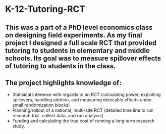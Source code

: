 # K-12-Tutoring-RCT
## This was a part of a PhD level economics class on designing field experiments. As my final project I designed a full scale RCT that provided tutoring to students in elementary and middle schools. Its goal was to measure spillover effects of tutoring to students in the class. 


## The project highlights knowledge of: 
* Statisical inference with regards to an RCT (calculating power, exploiting spillovers, handling attrition, and measuring detecable effects under small randomization blocks)
* Planning/rollout of a national, multi-site RCT (detailed time line to run research trial, collect data, and run analysis)
* Funding and calculating the true cost of running a long term research study.
